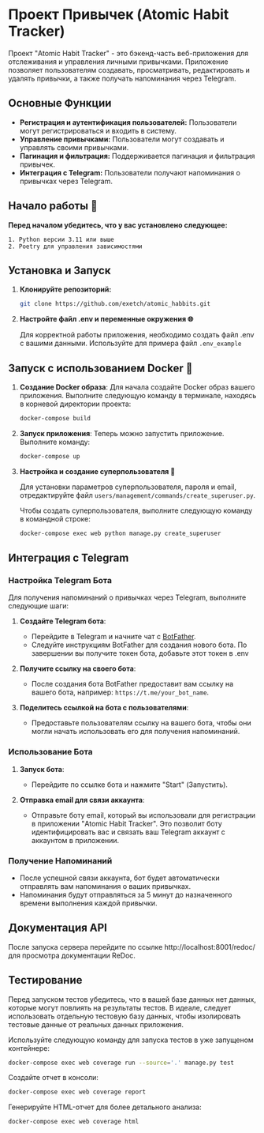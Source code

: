 # Проект Привычек (Atomic Habit Tracker)
Проект "Atomic Habit Tracker" - это бэкенд-часть веб-приложения для отслеживания и управления личными привычками. Приложение позволяет пользователям создавать, просматривать, редактировать и удалять привычки, а также получать напоминания через Telegram.

## Основные Функции

- **Регистрация и аутентификация пользователей:** Пользователи могут регистрироваться и входить в систему.
- **Управление привычками:** Пользователи могут создавать и управлять своими привычками.
- **Пагинация и фильтрация:** Поддерживается пагинация и фильтрация привычек.
- **Интеграция с Telegram:** Пользователи получают напоминания о привычках через Telegram.

## Начало работы 🚀

**Перед началом убедитесь, что у вас установлено следующее:**

    1. Python версии 3.11 или выше
    2. Poetry для управления зависимостями

## Установка и Запуск

1. **Клонируйте репозиторий:**

    ```bash
    git clone https://github.com/exetch/atomic_habbits.git
    ```


2. **Настройте файл .env и переменные окружения 🌐**

    Для корректной работы приложения, необходимо создать файл .env с вашими данными. Используйте для примера файл `.env_example`


## Запуск с использованием Docker 🐳

1. **Создание Docker образа**:
   Для начала создайте Docker образ вашего приложения. Выполните следующую команду в терминале, находясь в корневой директории проекта:
   ```bash
   docker-compose build
   ```
   
2. **Запуск приложения**:
   Теперь можно запустить приложение. Выполните команду:
   ```bash
   docker-compose up
   ```
3. **Настройка и создание суперпользователя 👤**

    Для установки параметров суперпользователя, пароля и email, отредактируйте файл `users/management/commands/create_superuser.py`.
    
    Чтобы создать суперпользователя, выполните следующую команду в командной строке:
    
    ```bash
    docker-compose exec web python manage.py create_superuser
    ```

## Интеграция с Telegram

### Настройка Telegram Бота

Для получения напоминаний о привычках через Telegram, выполните следующие шаги:

1. **Создайте Telegram бота**:
   - Перейдите в Telegram и начните чат с [BotFather](https://t.me/botfather).
   - Следуйте инструкциям BotFather для создания нового бота. По завершении вы получите токен бота, добавьте этот токен в .env

2. **Получите ссылку на своего бота**:
   - После создания бота BotFather предоставит вам ссылку на вашего бота, например: `https://t.me/your_bot_name`.

3. **Поделитесь ссылкой на бота с пользователями**:
   - Предоставьте пользователям ссылку на вашего бота, чтобы они могли начать использовать его для получения напоминаний.

### Использование Бота

1. **Запуск бота**:
   - Перейдите по ссылке бота и нажмите "Start" (Запустить).

2. **Отправка email для связи аккаунта**:
   - Отправьте боту email, который вы использовали для регистрации в приложении "Atomic Habit Tracker". Это позволит боту идентифицировать вас и связать ваш Telegram аккаунт с аккаунтом в приложении.

### Получение Напоминаний

- После успешной связи аккаунта, бот будет автоматически отправлять вам напоминания о ваших привычках.
- Напоминания будут отправляться за 5 минут до назначенного времени выполнения каждой привычки.
   
## Документация API

После запуска сервера перейдите по ссылке http://localhost:8001/redoc/ для просмотра документации ReDoc.

## Тестирование

Перед запуском тестов убедитесь, что в вашей базе данных нет данных, которые могут повлиять на результаты тестов. В идеале, следует использовать отдельную тестовую базу данных, чтобы изолировать тестовые данные от реальных данных приложения.

Используйте следующую команду для запуска тестов в уже запущеном контейнере:

```bash
docker-compose exec web coverage run --source='.' manage.py test

```
Создайте отчет в консоли:
```bash
docker-compose exec web coverage report
```
Генерируйте HTML-отчет для более детального анализа:

```bash
docker-compose exec web coverage html
```
